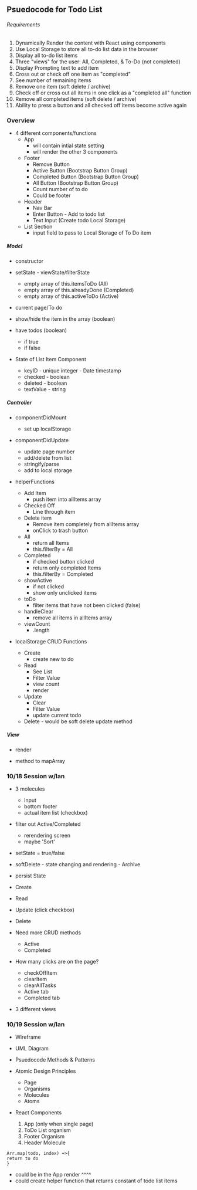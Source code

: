 ## Psuedocode for Todo List

###### Requirements

1. Dynamically Render the content with React using components
2. Use Local Storage to store all to-do list data in the browser
3. Display all to-do list items
4. Three "views" for the user: All, Completed, & To-Do (not completed)
5. Display Prompting text to add item
6. Cross out or check off one item as "completed"
7. See number of remaining items
8. Remove one item (soft delete / archive)
9. Check off or cross out all items in one click as a "completed all" function
10. Remove all completed items (soft delete / archive)
11. Ability to press a button and all checked off items become active again

### Overview

- 4 different components/functions
    - App
        - will contain intial state setting
        - will render the other 3 components
    - Footer
        - Remove Button 
        - Active Button (Bootstrap Button Group)
        - Completed Button (Bootstrap Button Group)
        - All Button (Bootstrap Button Group)
        - Count number of to do
        - Could be footer
    - Header
        - Nav Bar
        - Enter Button - Add to todo list
        - Text Input (Create todo Local Storage)
    - List Section
        - input field to pass to Local Storage of To Do item

##### Model
 - constructor

 - setState - viewState/filterState
    - empty array of this.itemsToDo (All)
    - empty array of this.alreadyDone (Completed)
    - empty array of this.activeToDo (Active)

  - current page/To do
  
  - show/hide the item in the array (boolean)

  - have todos (boolean)
    - if true
    - if false

 - State of List Item Component
    - keyID - unique integer - Date timestamp
    - checked - boolean
    - deleted - boolean
    - textValue - string

##### Controller

- componentDidMount
    - set up localStorage

- componentDidUpdate
    - update page number
    - add/delete from list
    - stringify/parse
    - add to local storage

- helperFunctions
    - Add Item
        - push item into allItems array
    - Checked Off
        - Line through item
    - Delete item
        - Remove item completely from allItems array
        - onClick to trash button
    - All
        - return all Items
        - this.filterBy = All
    - Completed
        - if checked button clicked
        - return only completed Items
        - this.filterBy = Completed
    - showActive
        - if not clicked
        - show only unclicked items
    - toDo
        - filter items that have not been clicked (false)
    - handleClear
        - remove all items in allItems array
    - viewCount
        - .length

- localStorage CRUD Functions
    - Create
        - create new to do
    - Read
        - See List
        - Filter Value
        - view count
        - render
    - Update
        - Clear
        - Filter Value
        - update current todo
  - Delete
        - would be soft delete update method

##### View
 - render

 - method to mapArray

### 10/18 Session w/Ian

- 3 molecules
    - input
    - bottom footer
    - actual item list (checkbox)

- filter out Active/Completed
    - rerendering screen
    - maybe 'Sort'

- setState = true/false

- softDelete - state changing and rendering - Archive
- persist State

- Create
- Read
- Update (click checkbox)
- Delete

- Need more CRUD methods
    - Active
    - Completed

- How many clicks are on the page?
    - checkOffItem
    - clearItem
    - clearAllTasks
    - Active tab
    - Completed tab

- 3 different views

### 10/19 Session w/Ian

- Wireframe
- UML Diagram
- Psuedocode Methods & Patterns

- Atomic Design Principles
    - Page
    - Organisms
    - Molecules
    - Atoms

- React Components
    1. App (only when single page)
    2. ToDo List organism
    3. Footer Organism
    4. Header Molecule

```
Arr.map(todo, index) =>{
return to do
} 

```
- could be in the App render ^^^^
- could create helper function that returns constant of todo list items